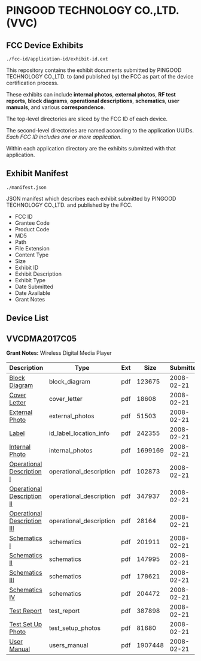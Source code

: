 # PINGOOD TECHNOLOGY CO.,LTD. (VVC)
## FCC Device Exhibits

```
./fcc-id/application-id/exhibit-id.ext
```

This repository contains the exhibit documents submitted by PINGOOD TECHNOLOGY CO.,LTD. to (and published by) the FCC as part of the device certification process.

These exhibits can include **internal photos**, **external photos**, **RF test reports**, **block diagrams**, **operational descriptions**, **schematics**, **user manuals**, and various **correspondence**.

The top-level directories are sliced by the FCC ID of each device.

The second-level directories are named according to the application UUIDs. *Each FCC ID includes one or more application.*

Within each application directory are the exhibits submitted with that application. 

## Exhibit Manifest

```
./manifest.json
```

JSON manifest which describes each exhibit submitted by PINGOOD TECHNOLOGY CO.,LTD. and published by the FCC.

- FCC ID
- Grantee Code
- Product Code
- MD5
- Path
- File Extension
- Content Type
- Size
- Exhibit ID
- Exhibit Description
- Exhibit Type
- Date Submitted
- Date Available
- Grant Notes

## Device List
## VVCDMA2017C05
**Grant Notes:** Wireless Digital Media Player

| Description | Type | Ext | Size | Submitted | Available |
| ----------- | ---- | --- | ---- | --------- | --------- |
| [Block Diagram](VVCDMA2017C05/6a7bf6a8b6dec9ed5d7e6782f16562e7/904324.pdf) | block_diagram | pdf | 123675 | 2008-02-21 | 2008-02-21 |
| [Cover Letter](VVCDMA2017C05/6a7bf6a8b6dec9ed5d7e6782f16562e7/904327.pdf) | cover_letter | pdf | 18608 | 2008-02-21 | 2008-02-21 |
| [External Photo](VVCDMA2017C05/6a7bf6a8b6dec9ed5d7e6782f16562e7/904328.pdf) | external_photos | pdf | 51503 | 2008-02-21 | 2008-02-21 |
| [Label](VVCDMA2017C05/6a7bf6a8b6dec9ed5d7e6782f16562e7/904330.pdf) | id_label_location_info | pdf | 242355 | 2008-02-21 | 2008-02-21 |
| [Internal Photo](VVCDMA2017C05/6a7bf6a8b6dec9ed5d7e6782f16562e7/904329.pdf) | internal_photos | pdf | 1699169 | 2008-02-21 | 2008-02-21 |
| [Operational Description I](VVCDMA2017C05/6a7bf6a8b6dec9ed5d7e6782f16562e7/904322.pdf) | operational_description | pdf | 102873 | 2008-02-21 | 2008-02-21 |
| [Operational Description II](VVCDMA2017C05/6a7bf6a8b6dec9ed5d7e6782f16562e7/904323.pdf) | operational_description | pdf | 347937 | 2008-02-21 | 2008-02-21 |
| [Operational Description III](VVCDMA2017C05/6a7bf6a8b6dec9ed5d7e6782f16562e7/904336.pdf) | operational_description | pdf | 28164 | 2008-02-21 | 2008-02-21 |
| [Schematics I](VVCDMA2017C05/6a7bf6a8b6dec9ed5d7e6782f16562e7/904325.pdf) | schematics | pdf | 201911 | 2008-02-21 | 2008-02-21 |
| [Schematics II](VVCDMA2017C05/6a7bf6a8b6dec9ed5d7e6782f16562e7/904326.pdf) | schematics | pdf | 147995 | 2008-02-21 | 2008-02-21 |
| [Schematics III](VVCDMA2017C05/6a7bf6a8b6dec9ed5d7e6782f16562e7/904331.pdf) | schematics | pdf | 178621 | 2008-02-21 | 2008-02-21 |
| [Schematics IV](VVCDMA2017C05/6a7bf6a8b6dec9ed5d7e6782f16562e7/904332.pdf) | schematics | pdf | 204472 | 2008-02-21 | 2008-02-21 |
| [Test Report](VVCDMA2017C05/6a7bf6a8b6dec9ed5d7e6782f16562e7/904333.pdf) | test_report | pdf | 387898 | 2008-02-21 | 2008-02-21 |
| [Test Set Up Photo](VVCDMA2017C05/6a7bf6a8b6dec9ed5d7e6782f16562e7/904334.pdf) | test_setup_photos | pdf | 81680 | 2008-02-21 | 2008-02-21 |
| [User Manual](VVCDMA2017C05/6a7bf6a8b6dec9ed5d7e6782f16562e7/904335.pdf) | users_manual | pdf | 1907448 | 2008-02-21 | 2008-02-21 |
